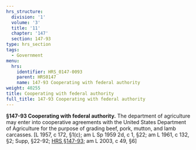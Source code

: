 ```yaml
---
hrs_structure:
  division: '1'
  volume: '3'
  title: '11'
  chapter: '147'
  section: 147-93
type: hrs_section
tags:
  - Government
menu:
  hrs:
    identifier: HRS_0147-0093
    parent: HRS0147
    name: 147-93 Cooperating with federal authority
weight: 40255
title: Cooperating with federal authority
full_title: 147-93 Cooperating with federal authority
---
```

**§147-93 Cooperating with federal authority.** The department of agriculture may enter into cooperative agreements with the United States Department of Agriculture for the purpose of grading beef, pork, mutton, and lamb carcasses. [L 1957, c 172, §1(c); am L Sp 1959 2d, c 1, §22; am L 1961, c 132, §2; Supp, §22-92; [HRS §147-93](/title-11/chapter-147/section-147-93/); am L 2003, c 49, §6]